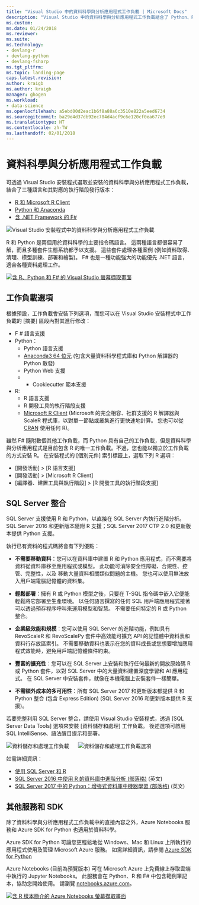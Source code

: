 ```yaml
---
title: "Visual Studio 中的資料科學與分析應用程式工作負載 | Microsoft Docs"
description: "Visual Studio 中的資料科學與分析應用程式工作負載結合了 Python、R、F# 及其對應的執行階段發行版本，包括 Anaconda。"
ms.custom: 
ms.date: 01/24/2018
ms.reviewer: 
ms.suite: 
ms.technology:
- devlang-r
- devlang-python
- devlang-fsharp
ms.tgt_pltfrm: 
ms.topic: landing-page
caps.latest.revision: 
author: kraigb
ms.author: kraigb
manager: ghogen
ms.workload:
- data-science
ms.openlocfilehash: a5ebd00d2eac1b6f8a88a6c3510e822a5eed6734
ms.sourcegitcommit: ba29e4d37db92ec784d4acf9c6e120cf0ea677e9
ms.translationtype: HT
ms.contentlocale: zh-TW
ms.lasthandoff: 02/01/2018
---
```

# <a name="data-science-and-analytical-applications-workload"></a>資料科學與分析應用程式工作負載

可透過 Visual Studio 安裝程式選取並安裝的資料科學與分析應用程式工作負載，結合了三種語言和其對應的執行階段發行版本：

- [R 和 Microsoft R Client](../rtvs/index.md)
- [Python 和 Anaconda](../python/overview-of-python-tools-for-visual-studio.md)
- [含 .NET Framework 的 F#](/dotnet/fsharp/)

![Visual Studio 安裝程式中的資料科學與分析應用程式工作負載](media/data-science-workload.png)

R 和 Python 是兩個用於資料科學的主要指令碼語言。 這兩種語言都很容易了解，而且多種套件生態系統都予以支援。 這些套件處理各種案例 (例如資料取得、清理、模型訓練、部署和繪製)。 F# 也是一種功能強大的功能優先 .NET 語言，適合各種資料處理工作。

<!--Note link on the image because this one is large -->
[![含 R、Python 和 F# 的 Visual Studio 螢幕擷取畫面](media/data-science-workload-screens.png)](media/data-science-workload-screens.png)

## <a name="workload-options"></a>工作負載選項

根據預設，工作負載會安裝下列選項，而您可以在 Visual Studio 安裝程式中工作負載的 [摘要] 區段內對其進行修改：

- F # 語言支援
- Python：
  - Python 語言支援
  - [Anaconda3 64 位元](https://www.continuum.io) (包含大量資料科學程式庫和 Python 解譯器的 Python 散發)
  - Python Web 支援
  - - Cookiecutter 範本支援
- R:
  - R 語言支援
  - R 開發工具的執行階段支援
  - [Microsoft R Client](/machine-learning-server/r-client/what-is-microsoft-r-client) (Microsoft 的完全相容、社群支援的 R 解譯器與 ScaleR 程式庫，以對單一節點或叢集進行更快速地計算。 您也可以從 [CRAN](https://cran.r-project.org/) 使用任何 R)。

雖然 F# 隨附數個其他工作負載，而 Python 具有自己的工作負載，但是資料科學與分析應用程式是目前包含 R 的唯一工作負載。不過，您也能以獨立於工作負載的方式安裝 R。 在安裝程式的 [個別元件] 索引標籤上，選取下列 R 選項：

- [開發活動] > [R 語言支援]
- [開發活動] > [Microsoft R Client]
- [編譯器、建置工具與執行階段] > [R 開發工具的執行階段支援]

## <a name="sql-server-integration"></a>SQL Server 整合

SQL Server 支援使用 R 和 Python，以直接在 SQL Server 內執行進階分析。 SQL Server 2016 和更新版本隨附 R 支援；SQL Server 2017 CTP 2.0 和更新版本提供 Python 支援。

執行已有資料的程式碼將會有下列優點：

- **不需要移動資料**：您可以在資料庫中建置 R 和 Python 應用程式，而不需要將資料從資料庫移至應用程式或模型。 此功能可消除安全性障礙、合規性、控管、完整性，以及 移動大量資料相關類似問題的主機。 您也可以使用無法放入用戶端電腦記憶體的資料集。

- **輕鬆部署**：擁有 R 或 Python 模型之後，只要在 T-SQL 指令碼中嵌入它便能輕鬆將它部署至生產環境。 以任何語言撰寫的任何 SQL 用戶端應用程式接著可以透過預存程序呼叫來運用模型和智慧。 不需要任何特定的 R 或 Python 整合。

- **企業級效能和規模**：您可以使用 SQL Server 的進階功能，例如具有 RevoScaleR 和 RevoScalePy 套件中高效能可擴充 API 的記憶體中資料表和資料行存放區索引。 不需要移動資料也表示在您的資料成長或您想要增加應用程式效能時，避免用戶端記憶體條件約束。

- **豐富的擴充性**：您可以在 SQL Server 上安裝和執行任何最新的開放原始碼 R 或 Python 套件，以對 SQL Server 中的大量資料建置深度學習和 AI 應用程式。 在 SQL Server 中安裝套件，就像在本機電腦上安裝套件一樣簡單。

- **不需額外成本的多可用性**：所有 SQL Server 2017 和更新版本都提供 R 和 Python 整合 (包含 Express Edition)  (SQL Server 2016 和更新版本提供 R 支援)。

若要完整利用 SQL Server 整合，請使用 Visual Studio 安裝程式，透過 [SQL Server Data Tools] 選項來安裝 [資料儲存和處理] 工作負載。 後述選項可啟用 SQL IntelliSense、語法醒目提示和部署。

![資料儲存和處理工作負載](media/data-storage-workload.png) &nbsp;&nbsp;&nbsp;&nbsp; ![資料儲存和處理工作負載選項](media/data-storage-workload-options.png)

如需詳細資訊：

- [使用 SQL Server 和 R](../rtvs/sql-server.md)
- [SQL Server 2016 中使用 R 的資料庫中進階分析 (部落格)](https://blogs.technet.microsoft.com/dataplatforminsider/2016/03/29/in-database-advanced-analytics-with-r-in-sql-server-2016/) \(英文\)
- [SQL Server 2017 中的 Python：增強式資料庫中機器學習 (部落格)](https://blogs.technet.microsoft.com/dataplatforminsider/2017/04/19/python-in-sql-server-2017-enhanced-in-database-machine-learning/) \(英文\)

## <a name="additional-services-and-sdks"></a>其他服務和 SDK

除了資料科學與分析應用程式工作負載中的直接內容之外，Azure Notebooks 服務和 Azure SDK for Python 也適用於資料科學。

Azure SDK for Python 可讓您更輕鬆地從 Windows、Mac 和 Linux 上所執行的應用程式使用及管理 Microsoft Azure 服務。 如需詳細資訊，請參閱 [Azure SDK for Python](../python/azure-sdk-for-python.md)

Azure Notebooks (目前為預覽版本) 可在 Microsoft Azure 上免費線上存取雲端中執行的 Jupyter Notebooks。 此服務會在 Python、R 和 F# 中包含範例筆記本，協助您開始使用。 請瀏覽 [notebooks.azure.com](https://notebooks.azure.com/)。

<!--Note link on the image because this one is large -->
[![含 R 樣本簡介的 Azure Notebooks 螢幕擷取畫面](media/data-science-workload-notebooks.png)](media/data-science-workload-notebooks.png)